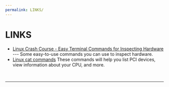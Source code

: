 ```yaml
---
permalink: LINKS/
---
```


# LINKS

* [Linux Crash Course - Easy Terminal Commands for Inspecting Hardware](https://youtu.be/oGyJr-iUwt8?si=59V2boc0XfmlFekg) --- 
Some easy-to-use commands you can use to inspect hardware.
* [Linux cat commands](https://www.geeksforgeeks.org/cat-command-in-linux-with-examples/) 
These commands will help you list PCI devices, view information about your CPU, and more.
<br>
<hr>
